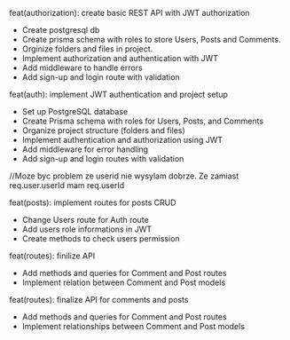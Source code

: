 feat(authorization): create basic REST API with JWT authorization

- Create postgresql db
- Create prisma schema with roles to store Users, Posts and Comments.
- Orginize folders and files in project.
- Implement authorization and authentication with JWT
- Add middleware to handle errors
- Add sign-up and login route with validation

feat(auth): implement JWT authentication and project setup

- Set up PostgreSQL database
- Create Prisma schema with roles for Users, Posts, and Comments
- Organize project structure (folders and files)
- Implement authentication and authorization using JWT
- Add middleware for error handling
- Add sign-up and login routes with validation

//Moze byc problem ze userid nie wysylam dobrze. Ze zamiast req.user.userId mam req.userId

feat(posts): implement routes for posts CRUD

- Change Users route for Auth route
- Add users role informations in JWT
- Create methods to check users permission

feat(routes): finilize API

- Add methods and queries for Comment and Post routes
- Implement relation between Comment and Post models

feat(routes): finalize API for comments and posts

- Add methods and queries for Comment and Post routes
- Implement relationships between Comment and Post models
